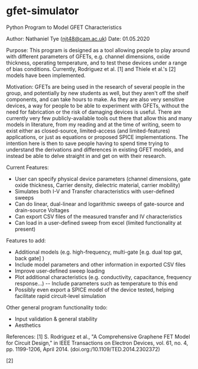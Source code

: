 # gfet-simulator
Python Program to Model GFET Characteristics

Author: Nathaniel Tye (njt48@cam.ac.uk)
Date: 01.05.2020

Purpose:
This program is designed as a tool allowing people to play around with different parameters of GFETs,
e.g. channel dimensions, oxide thickness, operating temperature, and to test these devices under a range
of bias conditions. Currently, Rodriguez et al. [1] and Thiele et al.'s [2] models have been implemented.

Motivation:
GFETs are being used in the research of several people in the group, and potentially by new students as well,
but they aren't off the shelf components, and can take hours to make. As they are also very sensitive devices,
a way for people to be able to experiment with GFETs, without the need for fabrication or the risk of damaging
devices is useful. There are currently very few publicly-available tools out there that allow this and many 
models in literature, from my reading and at the time of writing, seem to exist either as closed-source, 
limited-access (and limited-features) applications, or just as equations or proposed SPICE implementations.
The intention here is then to save people having to spend time trying to understand the derivations and 
differences in existing GFET models, and instead be able to delve straight in and get on with their research.


Current Features:
- User can specify physical device parameters (channel dimensions, gate oxide thickness,
  Carrier density, dielectric material, carrier mobility)
- Simulates both I-V and Transfer characteristics with user-defined sweeps
- Can do linear, dual-linear and logarithmic sweeps of gate-source and drain-source
  Voltages
- Can export CSV files of the measured transfer and IV characteristics
- Can load in a user-defined sweep from excel (limited functionality at present)

Features to add:
- Additional models (e.g. high-frequency, multi-gate [e.g. dual top gat, back gate] )
- Include model parameters and other information in exported CSV files
- Improve user-defined sweep loading
- Plot additional characteristics (e.g. conductivity, capacitance, frequency response...)
    -- Include parameters such as temperature to this end
- Possibly even export a SPICE model of the device tested, helping 
  facilitate rapid circuit-level simulation

Other general program functionality todo:
- Input validation & general stability
- Aesthetics

References:
[1] S. Rodriguez et al., "A Comprehensive Graphene FET Model for Circuit Design," 
    in IEEE Transactions on Electron Devices, vol. 61, no. 4, pp. 1199-1206, April 2014. (doi.org:/10.1109/TED.2014.2302372)

[2]
